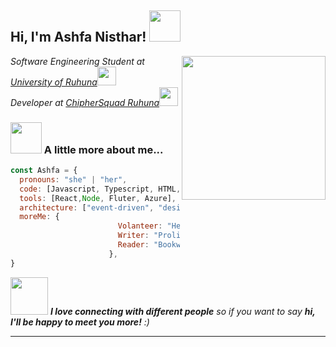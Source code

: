 <h2> Hi, I'm Ashfa Nisthar! <img src="https://media.giphy.com/media/mGcNjsfWAjY5AEZNw6/giphy.gif" width="50"></h2>
<img align='right' src="https://media.giphy.com/media/ieyl9zmCjO4b4t6qoY/giphy.gif" width="230">
<p><em> Software Engineering Student at <a href="https://ruh.ac.lk/index.php/en/">University of Ruhuna</a><img src="https://media.giphy.com/media/fYSnHlufseco8Fh93Z/giphy.gif" width="30"></br>Developer at <a href=""> ChipherSquad Ruhuna</a><img src="https://media.giphy.com/media/WUlplcMpOCEmTGBtBW/giphy.gif" width="30"> 
</em></p>

### <img src="https://media.giphy.com/media/VgCDAzcKvsR6OM0uWg/giphy.gif" width="50"> A little more about me...  

```javascript
const Ashfa = {
  pronouns: "she" | "her",
  code: [Javascript, Typescript, HTML, CSS, Python, Java, C, PHP, MySQL,Dart],
  tools: [React,Node, Fluter, Azure],
  architecture: ["event-driven", "design system pattern"],
  moreMe: {
                        Volanteer: "Hemmathagama Undergraduate Society",
                        Writer: "Prolific Poet",
                        Reader: "Bookworm"
                      },
}
```

<img src="https://media.giphy.com/media/LnQjpWaON8nhr21vNW/giphy.gif" width="60"> <em><b>I love connecting with different people</b> so if you want to say <b>hi, I'll be happy to meet you more!</b> :)</em>

---
